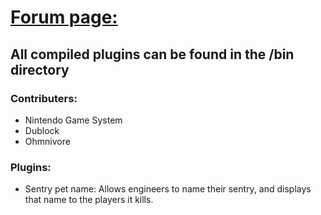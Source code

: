 # [Forum page:](http://www.prestige-gaming.org/showthread.php?t=27833)

## All compiled plugins can be found in the /bin directory

### Contributers:
* Nintendo Game System
* Dublock
* Ohmnivore

### Plugins:
* Sentry pet name: Allows engineers to name their sentry, and displays that name to the players it kills. 